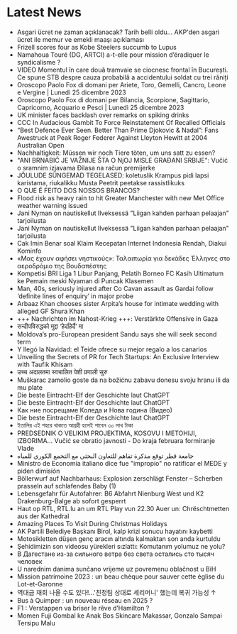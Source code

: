 # Latest News
-  Asgari ücret ne zaman açıklanacak? Tarih belli oldu... AKP'den asgari ücret ile memur ve emekli maaşı açıklaması
-  Frizell scores four as Kobe Steelers succumb to Lupus
-  Namahoua Touré (DG, ARTCI) a-t-elle pour mission d’éradiquer le syndicalisme ?
-  VIDEO Momentul în care două tramvaie se ciocnesc frontal în București. Ce spune STB despre cauza probabilă a accidentului soldat cu trei răniți
-  Oroscopo Paolo Fox di domani per Ariete, Toro, Gemelli, Cancro, Leone e Vergine | Lunedì 25 dicembre 2023
-  Oroscopo Paolo Fox di domani per Bilancia, Scorpione, Sagittario, Capricorno, Acquario e Pesci | Lunedì 25 dicembre 2023
-  UK minister faces backlash over remarks on spiking drinks
-  CCC In Audacious Gambit To Force Reinstatement Of Recalled Officials
-  “Best Defence Ever Seen. Better Than Prime Djokovic & Nadal”: Fans Awestruck at Peak Roger Federer Against Lleyton Hewitt at 2004 Australian Open
-  Nachhaltigkeit: Müssen wir noch Tiere töten, um uns satt zu essen?
-  "ANI BRNABIĆ JE VAŽNIJE ŠTA O NjOJ MISLE GRAĐANI SRBIJE": Vučić o sramnim izjavama Đilasa na račun premijerke
-  JÕULUDE SÜNGEMAD TEGELASED: koletuslik Krampus pidi lapsi karistama, riukalikku Musta Peetrit peetakse rassistlikuks
-  O QUE É FEITO DOS NOSSOS BRANCOS?
-  Flood risk as heavy rain to hit Greater Manchester with new Met Office weather warning issued
-  Jani Nyman on nautiskellut Ilveksessä "Liigan kahden parhaan pelaajan" tarjoilusta
-  Jani Nyman on nautiskellut Ilveksessä "Liigan kahden parhaan pelaajan" tarjoilusta
-  Cak Imin Benar soal Klaim Kecepatan Internet Indonesia Rendah, Diakui Kominfo
-  «Μας έχουν αφήσει νηστικούς»: Ταλαιπωρία για δεκάδες Έλληνες στο αεροδρόμιο της Βουδαπέστης
-  Kompetisi BRI Liga 1 Libur Panjang, Pelatih Borneo FC Kasih Ultimatum ke Pemain meski Nyaman di Puncak Klasemen
-  Man, 40s, seriously injured after Co Cavan assault as Gardai follow ‘definite lines of enquiry’ in major probe
-  Arbaaz Khan chooses sister Arpita’s house for intimate wedding with alleged GF Shura Khan
-  +++ Nachrichten im Nahost-Krieg +++: Verstärkte Offensive in Gaza
-  सन्दीपविरुद्धको मुद्दा ‘हेर्दाहेर्दै’ मा
-  Moldova’s pro-European president Sandu says she will seek second term
-  Y llegó la Navidad: el Teide ofrece su mejor regalo a los canarios
-  Unveiling the Secrets of PR for Tech Startups: An Exclusive Interview with Taufik Khisam
-  उच्च अदालतमा स्वचालित पेशी प्रणाली सुरु
-  Muškarac zamolio goste da na božićnu zabavu donesu svoju hranu ili da mu plate
-  Die beste Eintracht-Elf der Geschichte laut ChatGPT
-  Die beste Eintracht-Elf der Geschichte laut ChatGPT
-  Как ние посрещаме Коледа и Нова година (Видео)
-  Die beste Eintracht-Elf der Geschichte laut ChatGPT
-  ইতালির এই শহরে থাকতে আগ্রহী হলেই পাবেন ৩০ লাখ টাকা
-  PREDSEDNIK O VELIKIM PROJEKTIMA, KOSOVU I METOHIJI, IZBORIMA... Vučić se obratio javnosti - Do kraja februara formiranje Vlade
-  جامعة قطر توقع مذكرة تفاهم للتعاون البحثي مع التجمع الكوري للمياه
-  Ministro de Economía italiano dice fue "impropio" no ratificar el MEDE y piden dimisión
-  Böllerwurf auf Nachbarhaus: Explosion zerschlägt Fenster – Scherben prasseln auf schlafendes Baby (1)
-  Lebensgefahr für Autofahrer: B6 Abfahrt Nienburg West und K2 Drakenburg-Balge ab sofort gesperrt
-  Haut op RTL, RTL.lu an um RTL Play vun 22.30 Auer un: Chrëschtmetten aus der Kathedral
-  Amazing Places To Visit During Christmas Holidays
-  AK Partili Belediye Başkanı Birol, kalp krizi sonucu hayatını kaybetti
-  Motosikletten düşen genç aracın altında kalmaktan son anda kurtuldu
-  Şehidimizin son videosu yürekleri sızlattı: Komutanım yolumuz ne yolu?
-  В Дагестане из-за сильного ветра без света остались сто тысяч человек
-  U narednim danima sunčano vrijeme uz povremenu oblačnost u BiH
-  Mission patrimoine 2023 : un beau chèque pour sauver cette église du Lot-et-Garonne
-  역대급 재회 나올 수도 있다!…'친정팀 상대로 세리머니' 했는데 복귀 가능성 ↑
-  Bus à Quimper : un nouveau réseau en 2025 ?
-  F1 : Verstappen va briser le rêve d’Hamilton ?
-  Momen Fuji Gombal ke Anak Bos Skincare Makassar, Gonzalo Sampai Tersipu Malu
